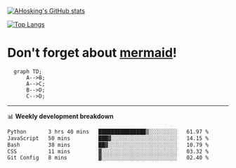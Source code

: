 [![AHosking's GitHub stats](https://github-readme-stats.vercel.app/api?username=ahosking&count_private=true&show_icons=true&theme=onedark&hide_rank=true&include_all_commits=true)](https://github.com/ahosking)

[![Top Langs](https://github-readme-stats.vercel.app/api/top-langs/?username=ahosking&layout=compact&theme=onedark)](https://github.com/ahosking)


# Don't forget about [mermaid](https://github.blog/2022-02-14-include-diagrams-markdown-files-mermaid/)!

```mermaid
  graph TD;
      A-->B;
      A-->C;
      B-->D;
      C-->D;
```
-------

📊 **Weekly development breakdown**

<!--START_SECTION:waka-->

```txt
Python       3 hrs 40 mins   ███████████████▒░░░░░░░░░   61.97 %
JavaScript   50 mins         ███▓░░░░░░░░░░░░░░░░░░░░░   14.15 %
Bash         38 mins         ██▓░░░░░░░░░░░░░░░░░░░░░░   10.79 %
CSS          11 mins         ▓░░░░░░░░░░░░░░░░░░░░░░░░   03.32 %
Git Config   8 mins          ▓░░░░░░░░░░░░░░░░░░░░░░░░   02.40 %
```

<!--END_SECTION:waka-->
